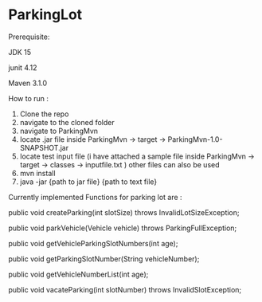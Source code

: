 # ParkingLot


Prerequisite:

JDK 15

junit 4.12

Maven 3.1.0



How to run :

1. Clone the repo
2. navigate to the cloned folder 
3. navigate to ParkingMvn
4. locate .jar file inside ParkingMvn -> target -> ParkingMvn-1.0-SNAPSHOT.jar
5. locate test input file (i have attached a sample file inside  ParkingMvn -> target -> classes -> inputfile.txt ) other files can also be used
6. mvn install
7. java -jar {path to jar file}  {path to text file}



Currently implemented Functions for parking lot are :

public void createParking(int slotSize) throws InvalidLotSizeException;

public void parkVehicle(Vehicle vehicle) throws ParkingFullException;

public void getVehicleParkingSlotNumbers(int age);

public void getParkingSlotNumber(String vehicleNumber);

public void getVehicleNumberList(int age);

public void vacateParking(int slotNumber) throws InvalidSlotException;







